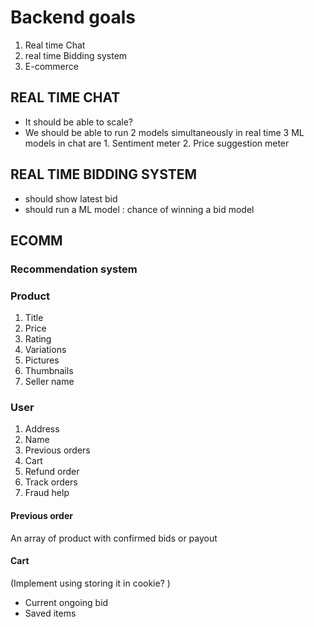 # Backend goals

1. Real time Chat 
2. real time Bidding system 
3. E-commerce


## REAL TIME CHAT

- It should be able to scale? 
- We should be able to run 2 models simultaneously in real time
3 ML models in chat are 1. Sentiment meter 2. Price suggestion meter

## REAL TIME BIDDING SYSTEM 
- should show latest bid
- should run a ML model : chance of winning a bid model

## ECOMM

### Recommendation system


### Product
1. Title 
2. Price
3. Rating
4. Variations
5. Pictures
6. Thumbnails
7. Seller name

### User
1. Address
2. Name
3. Previous orders
4. Cart
5. Refund order
6. Track orders
7. Fraud help


#### Previous order

An array of product with confirmed bids or payout


#### Cart
(Implement using storing it in cookie? )
- Current ongoing bid
- Saved items



